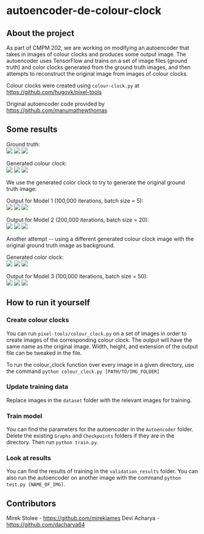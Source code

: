 # autoencoder-de-colour-clock

## About the project
As part of CMPM 202, we are working on modifying an autoencoder that takes in images of colour clocks and produces some output image. The autoencoder uses TensorFlow and trains on a set of image files (ground truth) and color clocks generated from the ground truth images, and then attempts to reconstruct the original image from images of colour clocks.

Colour clocks were created using `colour-clock.py` at https://github.com/hugovk/pixel-tools

Original autoencoder code provided by https://github.com/manumathewthomas

## Some results
Ground truth:  
![](./img/gt-1.png)
![](./img/gt-2.png)
![](./img/gt-3.png)

Generated colour clock:  
![](./img/wheel-1.png)
![](./img/wheel-2.png)
![](./img/wheel-3.png)

We use the generated color clock to try to generate the original ground truth image:

Output for Model 1 (100,000 iterations, batch size = 5):  
![](./img/model1-1.png)
![](./img/model1-2.png)
![](./img/model1-3.png)

Output for Model 2 (200,000 iterations, batch size = 20):  
![](./img/model2-1.png)
![](./img/model2-2.png)
![](./img/model2-3.png)


Another attempt -- using a different generated colour clock image with the original ground truth image as background.

Generated color clock:  
![](./img/wheel2-1.png)
![](./img/wheel2-2.png)
![](./img/wheel2-3.png)

Output for Model 3 (100,000 iterations, batch size = 50):  
![](./img/model3-1.png)
![](./img/model3-2.png)
![](./img/model3-3.png)

## How to run it yourself
### Create colour clocks
You can run `pixel-tools/colour_clock.py` on a set of images in order to create images of the corresponding colour clock. The output will have the same name as the original image. Width, height, and extension of the output file can be tweaked in the file.

To run the colour_clock function over every image in a given directory, use the command `python colour_clock.py [PATH/TO/IMG_FOLDER]`

### Update training data
Replace images in the `dataset` folder with the relevant images for training.

### Train model
You can find the parameters for the autoencoder in the `Autoencoder` folder. Delete the existing `Graphs` and `Checkpoints` folders if they are in the directory. Then run `python train.py`.

### Look at results
You can find the results of training in the `validation_results` folder. You can also run the autoencoder on another image with the command `python test.py [NAME_OF_IMG]`.


## Contributors
Mirek Stolee - https://github.com/mirekjames
Devi Acharya - https://github.com/dacharya64
